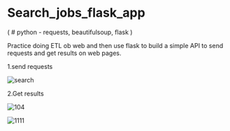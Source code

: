 # Search_jobs_flask_app

( # python - requests, beautifulsoup, flask )

Practice doing ETL ob web and then use flask to build a simple API to send requests and get results on web pages.

1.send requests

![search](https://user-images.githubusercontent.com/69572417/126581200-2a970515-f6cd-4766-85bc-24cfcbd8ba0f.PNG)

2.Get results

![104](https://user-images.githubusercontent.com/69572417/126581276-6a79de34-021d-456b-aa35-b99b0b6cfccc.PNG)

![1111](https://user-images.githubusercontent.com/69572417/126581282-e3866223-d472-451b-b312-ee438b646388.PNG)


